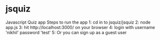 jsquiz
======

Javascript Quiz app 
Steps to run the app
1: cd in to jsquiz/jsquiz
2: node app.js
3: hit http://localhost:3000/ on your browser
4: login with username 'nikhil' password 'test'
5: Or you can sign up as a guest user 
